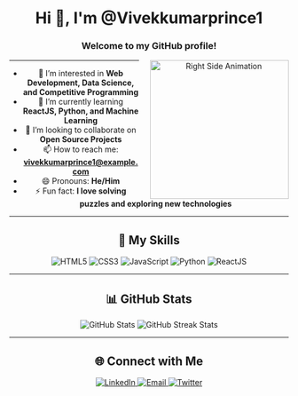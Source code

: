 <h1 align="center">Hi 👋, I'm @Vivekkumarprince1</h1>
<h3 align="center">Welcome to my GitHub profile!</h3>

<div align="center">
<div style="float: right; margin-left: 20px;">
  <img src="https://github.com/7oSkaaa/7oSkaaa/raw/main/Images/Right_Side.gif" alt="Right Side Animation" width="250"/>
</div>

---

- 👀 I’m interested in **Web Development, Data Science, and Competitive Programming**  
- 🌱 I’m currently learning **ReactJS, Python, and Machine Learning**  
- 💞️ I’m looking to collaborate on **Open Source Projects**  
- 📫 How to reach me: **vivekkumarprince1@example.com**  
- 😄 Pronouns: **He/Him**  
- ⚡ Fun fact: **I love solving puzzles and exploring new technologies**  

---
</div>

<h2 align="center">🚀 My Skills</h2>
<p align="center">
  <img src="https://img.shields.io/badge/HTML5-E34F26?style=for-the-badge&logo=html5&logoColor=white" alt="HTML5"/>
  <img src="https://img.shields.io/badge/CSS3-1572B6?style=for-the-badge&logo=css3&logoColor=white" alt="CSS3"/>
  <img src="https://img.shields.io/badge/JavaScript-F7DF1E?style=for-the-badge&logo=javascript&logoColor=black" alt="JavaScript"/>
  <img src="https://img.shields.io/badge/Python-3776AB?style=for-the-badge&logo=python&logoColor=white" alt="Python"/>
  <img src="https://img.shields.io/badge/ReactJS-61DAFB?style=for-the-badge&logo=react&logoColor=black" alt="ReactJS"/>
</p>

---

<h2 align="center">📊 GitHub Stats</h2>
<div align="center">
  <img src="https://github-readme-stats.vercel.app/api?username=Vivekkumarprince1&show_icons=true&theme=radical" alt="GitHub Stats"/>
  <img src="https://github-readme-streak-stats.herokuapp.com/?user=Vivekkumarprince1&theme=radical" alt="GitHub Streak Stats"/>
</div>

---

<h2 align="center">🌐 Connect with Me</h2>
<p align="center">
  <a href="https://linkedin.com/in/your-linkedin" target="_blank">
    <img src="https://img.shields.io/badge/LinkedIn-0A66C2?style=for-the-badge&logo=linkedin&logoColor=white" alt="LinkedIn"/>
  </a>
  <a href="mailto:vivekkumarprince1@example.com" target="_blank">
    <img src="https://img.shields.io/badge/Email-D14836?style=for-the-badge&logo=gmail&logoColor=white" alt="Email"/>
  </a>
  <a href="https://twitter.com/your-twitter" target="_blank">
    <img src="https://img.shields.io/badge/Twitter-1DA1F2?style=for-the-badge&logo=twitter&logoColor=white" alt="Twitter"/>
  </a>
</p>

